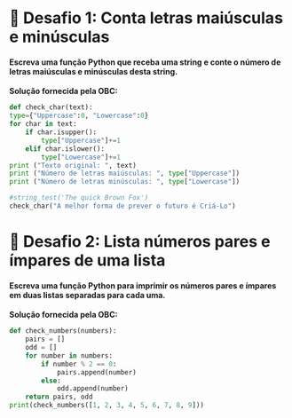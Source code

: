 # 🎯 Desafio 1: Conta letras maiúsculas e minúsculas

#### Escreva uma função Python que receba uma string e conte o número de letras maiúsculas e minúsculas desta string.

**Solução fornecida pela OBC:**

```python
def check_char(text):
type={"Uppercase":0, "Lowercase":0}
for char in text:
    if char.isupper():
        type["Uppercase"]+=1
    elif char.islower():
        type["Lowercase"]+=1
print ("Texto original: ", text)
print ("Número de letras maiúsculas: ", type["Uppercase"])
print ("Número de letras minúsculas: ", type["Lowercase"])

#string_test('The quick Brown Fox')
check_char("A melhor forma de prever o futuro é Criá-Lo")
```

# 🎯 Desafio 2: Lista números pares e ímpares de uma lista

#### Escreva uma função Python para imprimir os números pares e ímpares em duas listas separadas para cada uma.

**Solução fornecida pela OBC:**

```python
def check_numbers(numbers):
    pairs = []
    odd = []
    for number in numbers:
        if number % 2 == 0:
            pairs.append(number)
        else:
            odd.append(number)
    return pairs, odd
print(check_numbers([1, 2, 3, 4, 5, 6, 7, 8, 9]))
```
